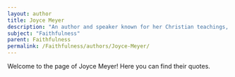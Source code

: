```yaml
---
layout: author
title: Joyce Meyer
description: "An author and speaker known for her Christian teachings, Meyer emphasizes the importance of faithfulness in personal integrity and relationships."
subject: "Faithfulness"
parent: Faithfulness
permalink: /Faithfulness/authors/Joyce-Meyer/
---
```


Welcome to the page of Joyce Meyer! Here you can find their quotes.
